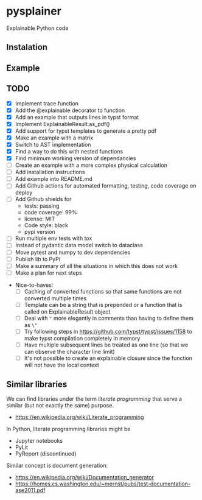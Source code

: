 # pysplainer
Explainable Python code

## Instalation

## Example

## TODO

- [x] Implement trace function
- [x] Add the @explainable decorator to function
- [x] Add an example that outputs lines in typst format
- [x] Implement ExplainableResult.as_pdf()
- [x] Add support for typst templates to generate a pretty pdf
- [x] Make an example with a matrix
- [x] Switch to AST implementation
- [x] Find a way to do this with nested functions
- [x] Find minimum working version of dependancies
- [ ] Create an example with a more complex physical calculation
- [ ] Add installation instructions
- [ ] Add example into README.md
- [ ] Add Github actions for automated formatting, testing, code coverage on deploy
- [ ] Add Github shields for
  - tests: passing
  - code coverage: 99%
  - license: MIT
  - Code style: black
  - pypi version
- [ ] Run multiple env tests with tox
- [ ] Instead of pydantic data model switch to dataclass
- [ ] Move pytest and numpy to dev dependencies
- [ ] Publish lib to PyPi
- [ ] Make a summary of all the situations in which this does not work
- [ ] Make a plan for next steps
- Nice-to-haves:
  - [ ] Caching of converted functions so that same functions are not converted multiple times
  - [ ] Template can be a string that is prepended or a function that is called on ExplainableResult object
  - [ ] Deal with `"` more elegantly in comments than having to define them as `\"`
  - [ ] Try following steps in https://github.com/typst/typst/issues/1158 to make typst compilation completely in memory
  - [ ] Have multiple subsequent lines be treated as one line (so that we can observe the character line limit)
  - [ ] It's not possible to create an explainable closure since the function will not have the local context
 
## Similar libraries

We can find libraries under the term _literate programming_ that serve a similar (but not exactly the same) purpose. 

- https://en.wikipedia.org/wiki/Literate_programming

In Python, literate programming libraries might be

- Jupyter notebooks
- PyLit
- PyReport (discontinued)

Similar concept is document generation:
- https://en.wikipedia.org/wiki/Documentation_generator
- https://homes.cs.washington.edu/~mernst/pubs/test-documentation-ase2011.pdf